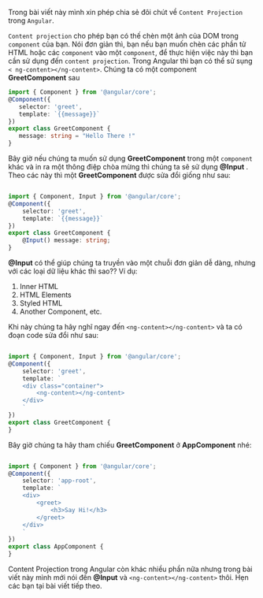 Trong bài viết này mình xin phép chia sẻ đôi chút về `Content Projection` trong `Angular`.

`Content projection` cho phép bạn có thế chèn một ảnh của DOM trong `component` của bạn. Nói đơn giản thì, bạn nếu bạn muốn chèn các phần tử HTML hoặc các `component` vào một `component`, để thực hiện việc này thì bạn cần sử dụng đến `content projection`.  Trong Angular thì bạn có thể sử sụng `< ng-content></ng-content>`.
 Chúng ta có một component **GreetComponent** sau
 
 ```typescript
 import { Component } from '@angular/core';
@Component({
    selector: 'greet',
    template: `{{message}}`
})
export class GreetComponent {
    message: string = "Hello There !"
}
```
Bây giờ nếu chúng ta muốn sử dụng **GreetComponent** trong một `component` khác và in ra một thông điệp chòa mừng thì chúng ta sẽ sử dụng **@Input** . Theo các này thì một **GreetComponent** được sửa đổi giống như sau:

```typescript

import { Component, Input } from '@angular/core';
@Component({
    selector: 'greet',
    template: `{{message}}`
})
export class GreetComponent {
    @Input() message: string;
}
```

**@Input** có thể giúp chúng ta truyền vào một chuỗi đơn giản dễ dàng, nhưng với các loại dữ liệu khác thì sao?? Ví dụ:
1. Inner HTML
2. HTML Elements
3. Styled HTML
4. Another Component, etc.

Khi này chúng ta hãy nghĩ ngay đến `<ng-content></ng-content>` và ta có đoạn code sửa đổi như sau:
```typescript

import { Component, Input } from '@angular/core';
@Component({
    selector: 'greet',
    template: `
    <div class="container">
        <ng-content></ng-content>
    </div>
    `
})
export class GreetComponent {
}
```
Bây giờ chúng ta hãy tham chiếu **GreetComponent** ở **AppComponent** nhé:

```typescript

import { Component } from '@angular/core';
@Component({
    selector: 'app-root',
    template: `
    <div>
        <greet>
            <h3>Say Hi!</h3>
        </greet>
    </div>
    `
})
export class AppComponent {
}
```

Content Projection trong Angular còn khác nhiều phần nữa nhưng trong bài viết này mình mới nói đến **@Input** và `<ng-content></ng-content>` thôi. Hẹn các bạn tại bài viết tiếp theo.